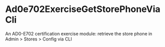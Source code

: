 # Ad0e702ExerciseGetStorePhoneViaCli
An AD0-E702 certification exercise module: retrieve the store phone in Admin > Stores > Config via CLI
